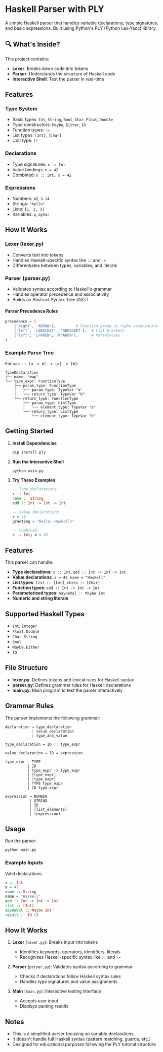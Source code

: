 # Haskell Parser with PLY

A simple Haskell parser that handles variable declarations, type signatures, and basic expressions. Built using Python's PLY (Python Lex-Yacc) library.

## 🔍 What's Inside?

This project contains:
- **Lexer**: Breaks down code into tokens
- **Parser**: Understands the structure of Haskell code
- **Interactive Shell**: Test the parser in real-time

## Features

### Type System
- Basic types: `Int`, `String`, `Bool`, `Char`, `Float`, `Double`
- Type constructors: `Maybe`, `Either`, `IO`
- Function types: `->`
- List types: `[Int]`, `[Char]`
- Unit type: `()`

### Declarations
- Type signatures: `x :: Int`
- Value bindings: `x = 42`
- Combined: `x :: Int; x = 42`

### Expressions
- Numbers: `42`, `3.14`
- Strings: `"hello"`
- Lists: `[1, 2, 3]`
- Variables: `x`, `myVar`

## How It Works

### Lexer (lexer.py)
- Converts text into tokens
- Handles Haskell-specific syntax like `::` and `->`
- Differentiates between types, variables, and literals

### Parser (parser.py)
- Validates syntax according to Haskell's grammar
- Handles operator precedence and associativity
- Builds an Abstract Syntax Tree (AST)

#### Parser Precedence Rules
```python
precedence = (
    ('right', 'ARROW'),         # Function arrow is right-associative
    ('left', 'LBRACKET', 'RBRACKET'),  # List brackets
    ('left', 'LPAREN', 'RPAREN'),      # Parentheses
)
```

### Example Parse Tree
For `map :: (a -> b) -> [a] -> [b]`:
```
TypeDeclaration
├── name: "map"
└── type_expr: FunctionType
    ├── param_type: FunctionType
    │   ├── param_type: TypeVar "a"
    │   └── return_type: TypeVar "b"
    └── return_type: FunctionType
        ├── param_type: ListType
        │   └── element_type: TypeVar "a"
        └── return_type: ListType
            └── element_type: TypeVar "b"
```

## Getting Started

1. **Install Dependencies**
   ```bash
   pip install ply
   ```

2. **Run the Interactive Shell**
   ```bash
   python main.py
   ```

3. **Try These Examples**
   ```haskell
   -- Type declarations
   x :: Int
   name :: String
   add :: Int -> Int -> Int
   
   -- Value declarations
   x = 42
   greeting = "Hello, Haskell!"
   
   -- Combined
   x :: Int; x = 42
   ```


## Features

This parser can handle:
- **Type declarations**: `x :: Int`, `add :: Int -> Int -> Int`
- **Value declarations**: `x = 42`, `name = "Haskell"`
- **List types**: `list :: [Int]`, `chars :: [Char]`
- **Function types**: `add :: Int -> Int -> Int`
- **Parameterized types**: `maybeVal :: Maybe Int`
- **Numeric and string literals**

## Supported Haskell Types

- `Int`, `Integer`
- `Float`, `Double`
- `Char`, `String`
- `Bool`
- `Maybe`, `Either`
- `IO`

## File Structure

- **lexer.py**: Defines tokens and lexical rules for Haskell syntax
- **parser.py**: Defines grammar rules for Haskell declarations
- **main.py**: Main program to test the parser interactively

## Grammar Rules

The parser implements the following grammar:

```
declaration → type_declaration
            | value_declaration
            | type_and_value

type_declaration → ID :: type_expr

value_declaration → ID = expression

type_expr → TYPE
          | ID
          | type_expr -> type_expr
          | [type_expr]
          | (type_expr)
          | TYPE type_expr
          | ID type_expr

expression → NUMBER
           | STRING
           | ID
           | [list_elements]
           | (expression)
```

## Usage

Run the parser:
```bash
python main.py
```

### Example Inputs

Valid declarations:
```haskell
x :: Int
y = 42
name :: String
name = "Haskell"
add :: Int -> Int -> Int
list :: [Int]
maybeVal :: Maybe Int
result :: IO ()
```

## How It Works

1. **Lexer** (`lexer.py`): Breaks input into tokens
   - Identifies keywords, operators, identifiers, literals
   - Recognizes Haskell-specific syntax like `::` and `->`

2. **Parser** (`parser.py`): Validates syntax according to grammar
   - Checks if declarations follow Haskell syntax rules
   - Handles type signatures and value assignments

3. **Main** (`main.py`): Interactive testing interface
   - Accepts user input
   - Displays parsing results

## Notes

- This is a simplified parser focusing on variable declarations
- It doesn't handle full Haskell syntax (pattern matching, guards, etc.)
- Designed for educational purposes following the PLY tutorial structure
